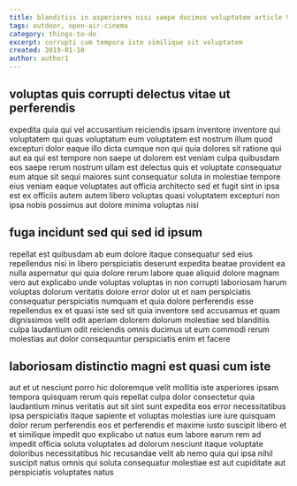 ```yaml
---
title: blanditiis in asperiores nisi saepe ducimus voluptatem article 9083
tags: outdoor, open-air-cinema
category: things-to-do
excerpt: corrupti cum tempora iste similique sit voluptatem
created: 2019-01-10
author: author1
---
```


## voluptas quis corrupti delectus vitae ut perferendis

expedita quia qui vel accusantium reiciendis ipsam inventore inventore qui voluptatem qui quas voluptatum eum voluptatem est nostrum illum quod excepturi dolor eaque illo dicta cumque non qui quia dolores sit ratione qui aut ea qui est tempore non saepe ut dolorem est veniam culpa quibusdam eos saepe rerum nostrum ullam est delectus quis et voluptate consequatur eum atque sit sequi maiores sunt consequatur soluta in molestiae tempore eius veniam eaque voluptates aut officia architecto sed et fugit sint in ipsa est ex officiis autem autem libero voluptas quasi voluptatem excepturi non ipsa nobis possimus aut dolore minima voluptas nisi

## fuga incidunt sed qui sed id ipsum

repellat est quibusdam ab eum dolore itaque consequatur sed eius repellendus nisi in libero perspiciatis deserunt expedita beatae provident ea nulla aspernatur qui quia dolore rerum labore quae aliquid dolore magnam vero aut explicabo unde voluptas voluptas in non corrupti laboriosam harum voluptas dolorum veritatis dolore error dolor ut et nam perspiciatis consequatur perspiciatis numquam et quia dolore perferendis esse repellendus ex et quasi iste sed sit quia inventore sed accusamus et quam dignissimos velit odit aperiam dolorem dolorum molestiae sed blanditiis culpa laudantium odit reiciendis omnis ducimus ut eum commodi rerum molestias aut dolor consequuntur perspiciatis enim et facere

## laboriosam distinctio magni est quasi cum iste

aut et ut nesciunt porro hic doloremque velit mollitia iste asperiores ipsam tempora quisquam rerum quis repellat culpa dolor consectetur quia laudantium minus veritatis aut sit sint sunt expedita eos error necessitatibus ipsa perspiciatis itaque sapiente et voluptas molestias iure iure quisquam dolor rerum perferendis eos et perferendis et maxime iusto suscipit libero et et similique impedit quo explicabo ut natus eum labore earum rem ad impedit officia soluta voluptates ad dolorum nesciunt itaque voluptate doloribus necessitatibus hic recusandae velit ab nemo quia qui ipsa nihil suscipit natus omnis qui soluta consequatur molestiae est aut cupiditate aut perspiciatis voluptates natus

